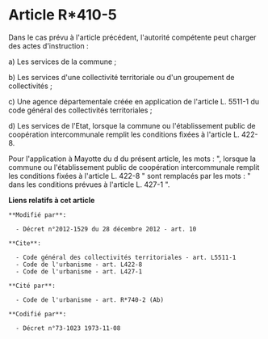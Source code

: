 # Article R*410-5

Dans le cas prévu à l'article précédent, l'autorité compétente peut charger des actes d'instruction : 

a) Les services de la commune ; 

b) Les services d'une collectivité territoriale ou d'un groupement de collectivités ; 

c) Une agence départementale créée en application de l'article L. 5511-1 du code général des collectivités territoriales ; 

d) Les services de l'Etat, lorsque la commune ou l'établissement public de coopération intercommunale remplit les conditions
fixées à l'article L. 422-8. 

Pour l'application à Mayotte du d du présent article, les mots : ", lorsque la commune ou l'établissement public de
coopération intercommunale remplit les conditions fixées à l'article L. 422-8 " sont remplacés par les mots : " dans les
conditions prévues à l'article L. 427-1 ".

**Liens relatifs à cet article**

	**Modifié par**:

	  - Décret n°2012-1529 du 28 décembre 2012 - art. 10

	**Cite**:

	  - Code général des collectivités territoriales - art. L5511-1
	  - Code de l'urbanisme - art. L422-8
	  - Code de l'urbanisme - art. L427-1

	**Cité par**:

	  - Code de l'urbanisme - art. R*740-2 (Ab)

	**Codifié par**:

	  - Décret n°73-1023 1973-11-08
